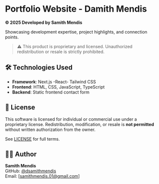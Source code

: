# Portfolio Website - Damith Mendis

**© 2025 Developed by Samith Mendis**  

Showcasing development expertise, project highlights, and connection points.

> ⚠️ This product is proprietary and licensed. Unauthorized redistribution or resale is strictly prohibited.

## 🛠️ Technologies Used

- **Framework**: Next.js -React- Tailwind CSS
- **Frontend**: HTML, CSS, JavaScript, TypeScript
- **Backend**: Static frontend contact form

## 📜 License

This software is licensed for individual or commercial use under a proprietary license. Redistribution, modification, or resale is **not permitted** without written authorization from the owner.

See [LICENSE](LICENSE) for full terms.

## 👨‍💻 Author

**Samith Mendis**  
GitHub: [@dsamithmendis](https://github.com/dsamithmendis)  
Email: [samithmendis.01@gmail.com]
